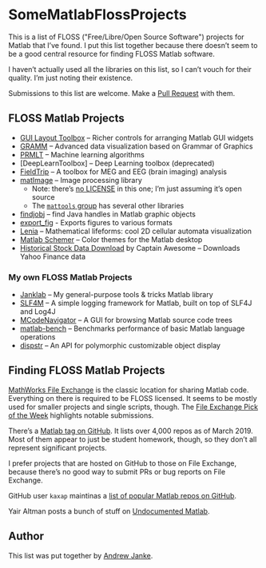 SomeMatlabFlossProjects
=======================

This is a list of FLOSS ("Free/Libre/Open Source Software") projects for Matlab that I’ve found.
I put this list together because there doesn’t seem to be a good central resource for finding FLOSS Matlab software.

I haven’t actually used all the libraries on this list, so I can’t vouch for their quality.
I’m just noting their existence.

Submissions to this list are welcome.
Make a [Pull Request](https://github.com/apjanke/SomeMatlabFlossProjects/pulls) with them.

## FLOSS Matlab Projects

* [GUI Layout Toolbox](https://www.mathworks.com/matlabcentral/fileexchange/47982-gui-layout-toolbox) – Richer controls for arranging Matlab GUI widgets
* [GRAMM](https://github.com/piermorel/gramm) – Advanced data visualization based on Grammar of Graphics
* [PRMLT](https://github.com/PRML/PRMLT) – Machine learning algorithms
* [DeepLearnToolbox] – Deep Learning toolbox (deprecated)
* [FieldTrip](http://www.fieldtriptoolbox.org/) – A toolbox for MEG and EEG (brain imaging) analysis
* [matImage](https://github.com/mattools/matImage) – Image processing library
  * Note: there’s [no LICENSE](https://github.com/mattools/matImage/issues/3) in this one; I’m just assuming it’s open source
  * The [`mattools` group](https://github.com/mattools) has several other libraries
* [findjobj](https://www.mathworks.com/matlabcentral/fileexchange/14317-findjobj-find-java-handles-of-matlab-graphic-objects) – find Java handles in Matlab graphic objects
* [export_fig](https://www.mathworks.com/matlabcentral/fileexchange/23629-export_fig) - Exports figures to various formats
* [Lenia](https://github.com/Chakazul/Lenia) – Mathematical lifeforms: cool 2D cellular automata visualization
* [Matlab Schemer](https://github.com/scottclowe/matlab-schemer) – Color themes for the Matlab desktop
* [Historical Stock Data Download](https://www.mathworks.com/matlabcentral/fileexchange/37502-historical-stock-data-download-alternate-method) by Captain Awesome – Downloads Yahoo Finance data

### My own FLOSS Matlab Projects

* [Janklab](https://github.com/apjanke/janklab) – My general-purpose tools & tricks Matlab library
* [SLF4M](https://github.com/apjanke/SLF4M) – A simple logging framework for Matlab, built on top of SLF4J and Log4J
* [MCodeNavigator](https://github.com/apjanke/MCodeNavigator) – A GUI for browsing Matlab source code trees
* [matlab-bench](https://github.com/apjanke/matlab-bench) – Benchmarks performance of basic Matlab language operations
* [dispstr](https://github.com/apjanke/dispstr) – An API for polymorphic customizable object display

## Finding FLOSS Matlab Projects

[MathWorks File Exchange](https://www.mathworks.com/matlabcentral/fileexchange/) is the classic location for sharing Matlab code.
Everything on there is required to be FLOSS licensed.
It seems to be mostly used for smaller projects and single scripts, though.
The [File Exchange Pick of the Week](https://blogs.mathworks.com/pick/) highlights notable submissions.

There’s a [Matlab tag on GitHub](https://github.com/topics/matlab).
It lists over 4,000 repos as of March 2019.
Most of them appear to just be student homework, though, so they don’t all represent significant projects.

I prefer projects that are hosted on GitHub to those on File Exchange, because there’s no good way to submit PRs or bug reports on File Exchange.

GitHub user `kaxap` maintinas a [list of popular Matlab repos on GitHub](https://github.com/kaxap/arl/blob/master/README-MATLAB.md).

Yair Altman posts a bunch of stuff on [Undocumented Matlab](https://undocumentedmatlab.com/).

## Author

This list was put together by [Andrew Janke](https://apjanke.net).
